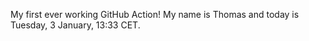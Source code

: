 My first ever working GitHub Action!
My name is Thomas and today is Tuesday, 3 January, 13:33 CET. 
